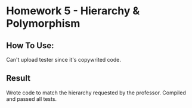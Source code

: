 # Homework 5 - Hierarchy & Polymorphism

## How To Use:
Can't upload tester since it's copywrited code.

## Result
Wrote code to match the hierarchy requested by the professor. Compiled and passed all tests.
